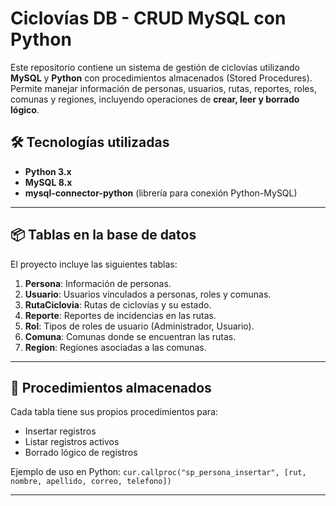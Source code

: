 # Ciclovías DB - CRUD MySQL con Python

Este repositorio contiene un sistema de gestión de ciclovías utilizando **MySQL** y **Python** con procedimientos almacenados (Stored Procedures). Permite manejar información de personas, usuarios, rutas, reportes, roles, comunas y regiones, incluyendo operaciones de **crear, leer y borrado lógico**.

## 🛠 Tecnologías utilizadas

- **Python 3.x**
- **MySQL 8.x**
- **mysql-connector-python** (librería para conexión Python-MySQL)

---

## 📦 Tablas en la base de datos

El proyecto incluye las siguientes tablas:

1. **Persona**: Información de personas.
2. **Usuario**: Usuarios vinculados a personas, roles y comunas.
3. **RutaCiclovia**: Rutas de ciclovías y su estado.
4. **Reporte**: Reportes de incidencias en las rutas.
5. **Rol**: Tipos de roles de usuario (Administrador, Usuario).
6. **Comuna**: Comunas donde se encuentran las rutas.
7. **Region**: Regiones asociadas a las comunas.

---

## 🔧 Procedimientos almacenados

Cada tabla tiene sus propios procedimientos para:

- Insertar registros
- Listar registros activos
- Borrado lógico de registros

Ejemplo de uso en Python: `cur.callproc("sp_persona_insertar", [rut, nombre, apellido, correo, telefono])`

---
